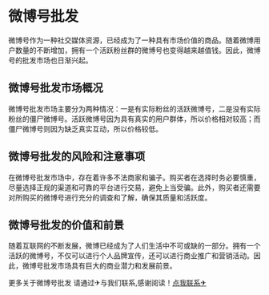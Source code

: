 # 微博号批发

微博号作为一种社交媒体资源，已经成为了一种具有市场价值的商品。随着微博用户数量的不断增加，拥有一个活跃粉丝群的微博号也变得越来越值钱。因此，微博号的批发市场也日渐兴起。

## 微博号批发市场概况

微博号批发市场主要分为两种情况：一是有实际粉丝的活跃微博号，二是没有实际粉丝的僵尸微博号。活跃微博号因为具有真实的用户群体，所以价格相对较高；而僵尸微博号则因为缺乏真实互动，所以价格较低。

## 微博号批发的风险和注意事项

在微博号批发市场中，存在着许多不法商家和骗子。购买者在选择时务必要慎重，尽量选择正规的渠道和可靠的平台进行交易，避免上当受骗。此外，购买者还需要对所购买的微博号进行充分的调查和了解，确保其质量和活跃度。

## 微博号批发的价值和前景

随着互联网的不断发展，微博已经成为了人们生活中不可或缺的一部分。拥有一个活跃的微博号，不仅可以进行个人品牌宣传，还可以进行商业推广和营销活动。因此，微博号批发市场具有巨大的商业潜力和发展前景。

更多关于微博号批发 请通过✈与我们联系,感谢阅读！[点我联系✈](https://app.k02.cc)